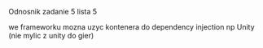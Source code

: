 Odnosnik zadanie 5 lista 5

we frameworku mozna uzyc kontenera do dependency injection np Unity (nie mylic z unity do gier)